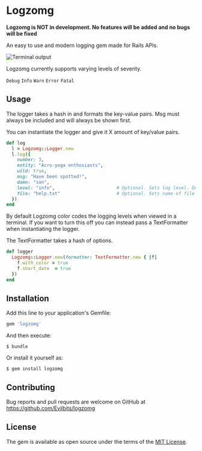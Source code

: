 # Logzomg

**Logzomg is NOT in development. No features will be added and no bugs will be fixed**

An easy to use and modern logging gem made for Rails APIs.

![Terminal output](http://i.imgur.com/SFvnXXm.png)

Logzomg currently supports varying levels of severity.

`
Debug
`
`
Info
`
`
Warn
`
`
Error
`
`
Fatal
`

## Usage

The logger takes a hash in and formats the key-value pairs. Msg must always be included and will always be shown first.

You can instantiate the logger and give it X amount of key/value pairs.

```ruby
def log
  l = Logzomg::Logger.new
  l.log({
    number: 3,
    entity: "Acro-yoga enthusiasts",
    wild: true,
    msg: "Have been spotted!", 
    damn: "son",
    level: "info",                       # Optional. Sets log level. Default is warning
    file: "help.txt"                     # Optional. Sets name of file to log to. Default is log.txt
  })
end  
```

By default Logzomg color codes the logging levels when viewed in a terminal. If you want to turn this off you can instead pass a TextFormatter when instantiating the logger.

The TextFormatter takes a hash of options.

```ruby
def logger
  Logzomg::Logger.new(formatter: TextFormatter.new { |f|
    f.with_color = true
    f.short_date  = true
  })
end
```


## Installation

Add this line to your application's Gemfile:

```ruby
gem 'logzomg'
```

And then execute:

    $ bundle

Or install it yourself as:

    $ gem install logzomg

## Contributing

Bug reports and pull requests are welcome on GitHub at https://github.com/Evilbits/logzomg


## License

The gem is available as open source under the terms of the [MIT License](http://opensource.org/licenses/MIT).

